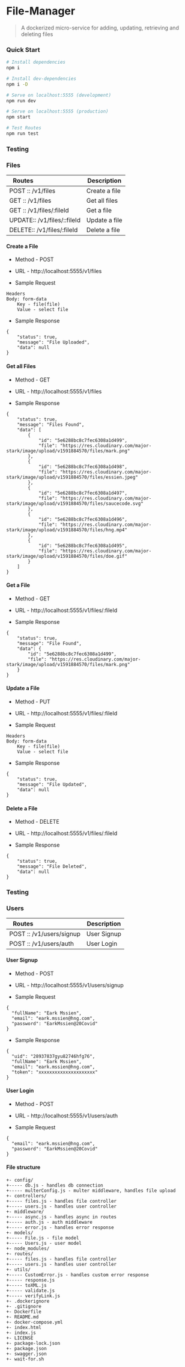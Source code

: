 # File-Manager
> A dockerized micro-service for adding, updating, retrieving and deleting files

### Quick Start

```bash
# Install dependencies
npm i

# Install dev-dependencies
npm i -D

# Serve on localhost:5555 (development)
npm run dev

# Serve on localhost:5555 (production)
npm start

# Test Routes
npm run test
```

### Testing

### Files

| Routes&nbsp; &nbsp; &nbsp; &nbsp; &nbsp; &nbsp; &nbsp; &nbsp; &nbsp; &nbsp; &nbsp; &nbsp; &nbsp; &nbsp; | Description                                                        |
| -------------------------------------------------------------------------------------------------------- | ------------------------------------------------------------------ |
| POST  ::  /v1/files                                            | Create a file                         |
| GET   ::  /v1/files                                            | Get all files                         |
| GET   ::  /v1/files/:fileId                                    | Get a file                            |
| UPDATE::  /v1/files/::fileId                                   | Update a file                         |
| DELETE::  /v1/files/:fileId                                    | Delete a file                         |

#### Create a File

* Method - POST

* URL - http://localhost:5555/v1/files

* Sample Request

```
Headers 
Body: form-data
    Key - file(file)
    Value - select file
```

* Sample Response

```
{
    "status": true,
    "message": "File Uploaded",
    "data": null
}
```

#### Get all Files

* Method - GET

* URL - http://localhost:5555/v1/files

* Sample Response

```
{
    "status": true,
    "message": "Files Found",
    "data": [
        {
            "id": "5e6288bc8c7fec6308a1d499",
            "file": "https://res.cloudinary.com/major-stark/image/upload/v1591884570/files/mark.png"
        },
        {
            "id": "5e6288bc8c7fec6308a1d498",
            "file": "https://res.cloudinary.com/major-stark/image/upload/v1591884570/files/essien.jpeg"
        },
        {
            "id": "5e6288bc8c7fec6308a1d497",
            "file": "https://res.cloudinary.com/major-stark/image/upload/v1591884570/files/saucecode.svg"
        },
        {
            "id": "5e6288bc8c7fec6308a1d496",
            "file": "https://res.cloudinary.com/major-stark/image/upload/v1591884570/files/hng.mp4"
        },
        {
            "id": "5e6288bc8c7fec6308a1d495",
            "file": "https://res.cloudinary.com/major-stark/image/upload/v1591884570/files/doe.gif"
        }
    ]
}
```

#### Get a File

* Method - GET

* URL - http://localhost:5555/v1/files/:fileId

* Sample Response

```
{
    "status": true,
    "message": "File Found",
    "data": {
        "id": "5e6288bc8c7fec6308a1d499",
        "file": "https://res.cloudinary.com/major-stark/image/upload/v1591884570/files/mark.png"
    }
}
```

#### Update a File

* Method - PUT

* URL - http://localhost:5555/v1/files/:fileId

* Sample Request

```
Headers 
Body: form-data
    Key - file(file)
    Value - select file
```

* Sample Response

```
{
    "status": true,
    "message": "File Updated",
    "data": null
}
```

#### Delete a File

* Method - DELETE

* URL - http://localhost:5555/v1/files/:fileId

* Sample Response

```
{
    "status": true,
    "message": "File Deleted",
    "data": null
}
```

### Testing

### Users

| Routes&nbsp; &nbsp; &nbsp; &nbsp; &nbsp; &nbsp; &nbsp; &nbsp; &nbsp; &nbsp; &nbsp; &nbsp; &nbsp; &nbsp; | Description                                                        |
| -------------------------------------------------------------------------------------------------------- | ------------------------------------------------------------------ |
| POST :: /v1/users/signup                                         | User Signup                                |
| POST :: /v1/users/auth                                           | User Login                                 |

#### User Signup

* Method - POST

* URL - http://localhost:5555/v1/users/signup

* Sample Request

```
{
  "fullName": "Eark Mssien",
  "email": "eark.mssien@hng.com",
  "password": "EarkMssien@20Covid"
}
```

* Sample Response

```
{
  "uid": "28937837gyu82746hfg76",
  "fullName": "Eark Mssien",
  "email": "eark.mssien@hng.com",
  "token": "xxxxxxxxxxxxxxxxxxxxx"
}
```
#### User Login

* Method - POST

* URL - http://localhost:5555/v1/users/auth

* Sample Request

```
{
  "email": "eark.mssien@hng.com",
  "password": "EarkMssien@20Covid"
}
```

#### File structure
```
+- config/
+----- db.js - handles db connection
+----- multerConfig.js - multer middleware, handles file upload
+- controllers/
+----- files.js - handles file controller
+----- users.js - handles user controller
+- middleware/
+----- async.js - handles async in routes
+----- auth.js - auth middleware
+----- error.js - handles error response
+- models/
+----- File.js - file model
+----- Users.js - user model
+- node_modules/
+- routes/
+----- files.js - handles file controller
+----- users.js - handles user controller
+- utils/
+----- CustomError.js - handles custom error response
+----- response.js
+----- toXML.js
+----- validate.js
+----- verifyLink.js
+- .dockerignore
+- .gitignore
+- Dockerfile
+- README.md
+- docker-compose.yml
+- index.html
+- index.js
+- LICENSE
+- package-lock.json
+- package.json
+- swagger.json
+- wait-for.sh
```
